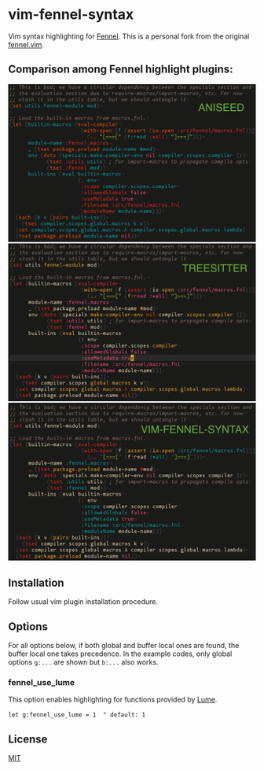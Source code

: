 # vim-fennel-syntax

Vim syntax highlighting for [Fennel][1].
This is a personal fork from the original [fennel.vim][2].

## Comparison among Fennel highlight plugins:

![aniseed](./aniseed.png)
![tree-sitter-fennel](./treesitter.png)
![vim-fennel-syntax](./example.png)

## Installation

Follow usual vim plugin installation procedure.

## Options

For all options below, if both global and buffer local ones are found, the
buffer local one takes precedence.  In the example codes, only global options
`g:...` are shown but `b:...` also works.

### fennel_use_lume

This option enables highlighting for functions provided by [Lume][3].

```vim
let g:fennel_use_lume = 1  " default: 1
```

## License

[MIT](LICENSE)

[1]: https://fennel-lang.org/
[2]: https://github.com/bakpakin/fennel.vim/
[3]: https://github.com/rxi/lume/

<!-- vim: set tw=78 spell: -->
